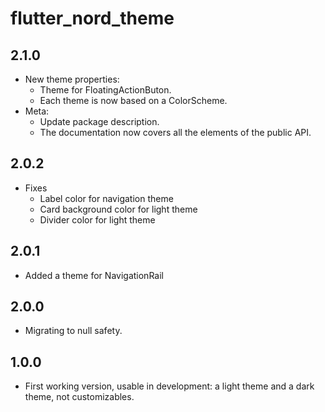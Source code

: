 # flutter_nord_theme

## 2.1.0
* New theme properties:
  * Theme for FloatingActionButon.
  * Each theme is now based on a ColorScheme.
* Meta:
  * Update package description.
  * The documentation now covers all the elements of the public API.

## 2.0.2
* Fixes
  * Label color for navigation theme
  * Card background color for light theme
  * Divider color for light theme

## 2.0.1
* Added a theme for NavigationRail

## 2.0.0
* Migrating to null safety.

## 1.0.0
* First working version, usable in development: a light theme and a dark theme, not customizables.

